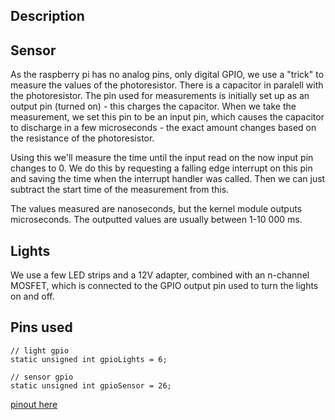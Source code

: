 ## Description
## Sensor
As the raspberry pi has no analog pins, only digital GPIO, we use a "trick" to measure the values of the photoresistor. There is a capacitor in paralell with the photoresistor. The pin used for measurements is initially set up as an output pin (turned on) - this charges the capacitor. When we take the measurement, we set this pin to be an input pin, which causes the capacitor to discharge in a few microseconds - the exact amount changes based on the resistance of the photoresistor. 

Using this we'll measure the time until the input read on the now input pin changes to 0. We do this by requesting a falling edge interrupt on this pin and saving the time when the interrupt handler was called. Then we can just subtract the start time of the measurement from this.

The values measured are nanoseconds, but the kernel module outputs microseconds. The outputted values are usually between 1-10 000 ms.

## Lights
We use a few LED strips and a 12V adapter, combined with an n-channel MOSFET, which is connected to the GPIO output pin used to turn the lights on and off.

## Pins used
```
// light gpio
static unsigned int gpioLights = 6;

// sensor gpio
static unsigned int gpioSensor = 26;
```
[pinout here](https://i2.wp.com/www.etechnophiles.com/wp-content/uploads/2021/01/R-Pi-4-GPIO-Pinout-1.jpg?resize=800%2C596&ssl=1)
